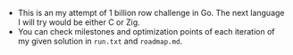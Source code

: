 - This is an my attempt of 1 billion row challenge in Go. The next language I will try would be either C or Zig.
- You can check milestones and optimization points of each iteration of my given solution in `run.txt` and `roadmap.md`.
